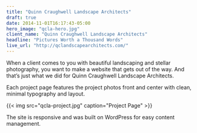 ```yaml
---
title: "Quinn Craughwell Landscape Architects"
draft: true
date: 2014-11-01T16:17:43-05:00
hero_image: "qcla-hero.jpg"
client_name: "Quinn Craughwell Landscape Architects"
headline: "Pictures Worth a Thousand Words"
live_url: "http://qclandscapearchitects.com/"
---
```


When a client comes to you with beautiful landscaping and stellar photography, you want to make a website that gets out of the way. And that’s just what we did for Quinn Craughwell Landscape Architects.

Each project page features the project photos front and center with clean, minimal typography and layout.

{{< img src="qcla-project.jpg" caption="Project Page" >}}

The site is responsive and was built on WordPress for easy content management.
